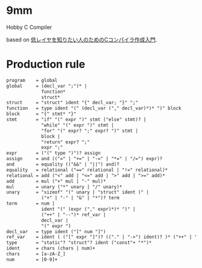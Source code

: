 # 9mm
Hobby C Compiler

based on [低レイヤを知りたい人のためのCコンパイラ作成入門](https://www.sigbus.info/compilerbook/#%E9%9B%BB%E5%8D%93%E3%83%AC%E3%83%99%E3%83%AB%E3%81%AE%E8%A8%80%E8%AA%9E%E3%81%AE%E4%BD%9C%E6%88%90).


# Production rule
```txt
program    = global
global     = (decl_var ";")* |
             function*
             struct*
struct     = "struct" ident "{" decl_var; "}" ";"
function   = type ident "(" (decl_var ("," decl_var)*)* ")" block
block      = "{" stmt* "}"
stmt       = "if" "(" expr ")" stmt ("else" stmt)? |
             "while" "(" expr ")" stmt |
             "for" "(" expr? ";" expr? ")" stmt |
             block |
             "return" expr? ";"
             expr ";"
expr       = ("(" type ")")? assign
assign     = and (("=" | "+=" | "-=" | "*=" | "/=") expr)?
and        = equality (("&&" | "||") and)?
equality   = relational ("==" relational | "!=" relational)*
relational = add ("<" add | "<=" add | ">" add | ">=" add)*
add        = mul ("+" mul | "-" mul)*
mul        = unary ("*" unary | "/" unary)*
unary      = "sizeof" "(" unary | "struct" ident )" |
             ("+" | "-" | "&" | "*")? term
term       = num |
             ident "(" (expr ("," expr)*)* ")" |
             ("++" | "--")* ref_var |
             decl_var |
             "(" expr ")
decl_var   = type ident ("[" num "]")
ref_var    = ident ( ("[" expr "]")? (("." | "->") ident)? )* ("++" | "--")*
type       = "static"? "struct"? ident ("const"+ "*")*
ident      = chars (chars | num)+
chars      = [a-zA-Z_]
num        = [0-9]+
```
